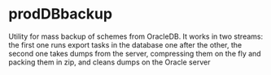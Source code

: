 # prodDBbackup
Utility for mass backup of schemes from OracleDB. It works in two streams: the first one runs export tasks in the database one after the other, the second one takes dumps from the server, compressing them on the fly and packing them in zip, and cleans dumps on the Oracle server